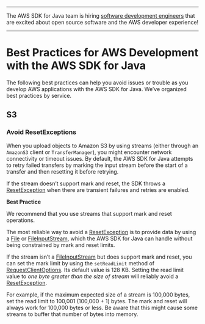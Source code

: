 --------

The AWS SDK for Java team is hiring [software development engineers](https://github.com/aws/aws-sdk-java-v2/issues/3156) that are excited about open source software and the AWS developer experience\!

--------

# Best Practices for AWS Development with the AWS SDK for Java<a name="best-practices"></a>

The following best practices can help you avoid issues or trouble as you develop AWS applications with the AWS SDK for Java\. We’ve organized best practices by service\.

## S3<a name="s3"></a>

### Avoid ResetExceptions<a name="s3-avoid-resetexception"></a>

When you upload objects to Amazon S3 by using streams \(either through an `AmazonS3` client or `TransferManager`\), you might encounter network connectivity or timeout issues\. By default, the AWS SDK for Java attempts to retry failed transfers by marking the input stream before the start of a transfer and then resetting it before retrying\.

If the stream doesn’t support mark and reset, the SDK throws a [ResetException](https://docs.aws.amazon.com/sdk-for-java/v1/reference/com/amazonaws/ResetException.html) when there are transient failures and retries are enabled\.

 **Best Practice** 

We recommend that you use streams that support mark and reset operations\.

The most reliable way to avoid a [ResetException](https://docs.aws.amazon.com/sdk-for-java/v1/reference/com/amazonaws/ResetException.html) is to provide data by using a [File](https://docs.oracle.com/javase/8/docs/api/index.html?java/io/File.html) or [FileInputStream](https://docs.oracle.com/javase/8/docs/api/index.html?java/io/FileInputStream.html), which the AWS SDK for Java can handle without being constrained by mark and reset limits\.

If the stream isn’t a [FileInputStream](https://docs.oracle.com/javase/8/docs/api/index.html?java/io/FileInputStream.html) but does support mark and reset, you can set the mark limit by using the `setReadLimit` method of [RequestClientOptions](https://docs.aws.amazon.com/sdk-for-java/v1/reference/com/amazonaws/RequestClientOptions.html)\. Its default value is 128 KB\. Setting the read limit value to *one byte greater than the size of stream* will reliably avoid a [ResetException](https://docs.aws.amazon.com/sdk-for-java/v1/reference/com/amazonaws/ResetException.html)\.

For example, if the maximum expected size of a stream is 100,000 bytes, set the read limit to 100,001 \(100,000 \+ 1\) bytes\. The mark and reset will always work for 100,000 bytes or less\. Be aware that this might cause some streams to buffer that number of bytes into memory\.
